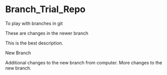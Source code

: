 # Branch_Trial_Repo
To play with branches in git

These are changes in the newer branch

This is the best description.

New Branch

Additional changes to the new branch from computer.
More changes to the new branch.
